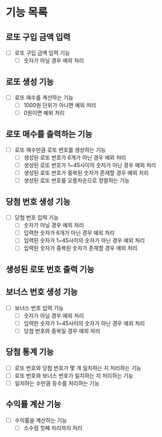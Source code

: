 # 기능 목록

## 로또 구입 금액 입력
- [ ] 로또 구입 금액 입력 기능
  - [ ] 숫자가 아닐 경우 예외 처리

## 로또 생성 기능
- [ ] 로또 매수를 계산하는 기능
  - [ ] 1000원 단위가 아니면 예외 처리
  - [ ] 0원이면 예외 처리

## 로또 매수를 출력하는 기능

- [ ] 로또 매수만큼 로또 번호를 생성하는 기능
  - [ ] 생성된 로또 번호가 6개가 아닌 경우 예외 처리
  - [ ]  생성된 로또 번호가 1~45사이의 숫자가 아닌 경우 예외 처리
  - [ ] 생성된 로또 번호가 중복된 숫자가 존재할 경우 예외 처리
  - [ ] 생성된 로또 번호를 오름차순으로 정렬하는 기능

## 당첨 번호 생성 기능
- [ ] 당첨 번호 입력 기능
  - [ ] 숫자가 아닐 경우 예외 처리
  - [ ] 입력한 숫자가 6개가 아닌 경우 예외 처리
  - [ ] 입력된 숫자가 1~45사이의 숫자가 아닌 경우 예외 처리
  - [ ] 입력된 숫자가 중복된 숫자가 존재할 경우 예외 처리

## 생성된 로또 번호 출력 기능

## 보너스 번호 생성 기능
- [ ] 보너스 번호 입력 기능
  - [ ] 숫자가 아닐 경우 예외 처리
  - [ ] 입력한 숫자가 1~45사이의 숫자가 아닌 경우 예외 처리
  - [ ] 당첨 번호와 중복일 경우 예외 처리

## 당첨 통계 기능
- [ ] 로또 번호와 당첨 번호가 몇 개 일치하는 지 처리하는 기능
- [ ] 로또 번호와 보너스 번호가 일치하는 지 처리하는 기능
- [ ] 일치하는 수만큼 등수를 처리하는 기능

## 수익률 계산 기능
- [ ] 수익률을 계산하는 기능
  - [ ] 소수점 첫째 자리까지 처리
